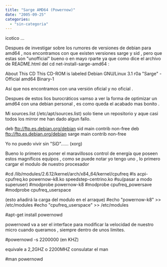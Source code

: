 ```yaml
---
title: "Sarge AMD64 (Powernow)"
date: "2005-09-25"
categories: 
  - "sin-categoria"
---
```


icotico ...

Despues de investigar sobre los rumores de versiones de debian para amd64 , nos encontramos con que existen versiones sarge y sid , pero que estas son "unofficial" bueno o en mayo rparte ya que como dice el archivo de README.html del cd net-install-sarge-amd64 :

About This CD This CD-ROM is labeled Debian GNU/Linux 3.1 r0a "Sarge" - Official amd64 Binary-1

Así que nos encontramos con una versión oficial y no oficial .

Despues de estos lios burocráticos vamso a ver la forma de optimizar un amd64 con una debian personal , es como queda el acabado mas bonito .

Mi sources.list (/etc/apt/sources.list) solo tiene un repositorio y aque casi todos los mirror me han dado algun fallo.

deb ftp://ftp.es.debian.org/debian sid main contrib non-free deb ftp://ftp.es.debian.org/debian sarge main contrib non-free

Yo no puedo vivir sin "SiD"...... (xorg)

Bueno lo primero es poner el maravillosos control de energía que poseen estos magníficos equipos , como se puede notar yo tengo uno , lo primero cargar el modulo de nuestro procesador

#cd /lib/modules/2.6.12/kernel/arch/x84\_64/kernel/cpufreq #ls acpi-cpufreq.ko powernow-k8.ko speedstep-centrino.ko #su(pasar a modo superuser) #modprobe powernow-k8 #modprobe cpufreq\_powersave #modprobe cpufreq\_userspace

(esto añadirá la carga del modulo en el arraque) #echo "powernow-k8" >> /etc/modules #echo "cpufreq\_userspace" >> /etc/modules

#apt-get install powernowd

powernowd va a ser el interface para modificar la velocidad de nuestro micro cuando queramos , siempre dentro de unos limites.

#powernowd -s 2200000 (en KHZ)

equivale a 2,2GHZ o 2200MHZ consulatar el man

#man powernowd
